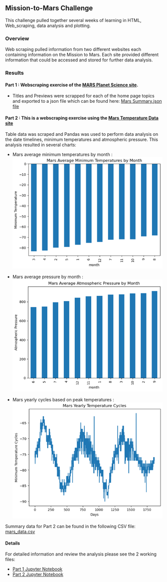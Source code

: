 ## Mission-to-Mars Challenge
This challenge pulled together several weeks of learning in HTML, Web_scraping, data analysis and plotting.

### Overview 
Web scraping pulled information from two different websites each containing information on the Mission to Mars.  Each site provided different information that could be accessed and stored for further data analysis.  


### Results
#### Part 1 :  Webscraping exercise of the [MARS Planet Science site](https://redplanetscience.com/).
* Titles and Previews were scrapped for each of the home page topics and exported to a json file which can be found here: 
[Mars Summary.json file](https://github.com/SusanFair/Mission-to-Mars/blob/main/summary.json)

 #### Part 2 : This is a webscraping exercise using the [Mars Temperature Data site](https://data-class-mars-challenge.s3.amazonaws.com/Mars/index.html)
 Table data was scraped and Pandas was used to perform data analysis on the date timelines, minimum temperatures and atmospheric pressure.  This analysis resulted in several charts:

 * Mars average minimum temperatures by month :
![Avg Min Temp](https://github.com/SusanFair/Mission-to-Mars/blob/main/Resources/avg_min_temp.png)

* Mars average pressure by month :
    ![Avg Pressure](https://github.com/SusanFair/Mission-to-Mars/blob/main/Resources/avg_pressure.PNG)

* Mars yearly cycles based on peak temperatures :
    ![Alt text](https://github.com/SusanFair/Mission-to-Mars/blob/main/Resources/Mars_temp_cycles.PNG)

Summary data for Part 2 can be found in the following CSV file:
[mars_data.csv](https://github.com/SusanFair/Mission-to-Mars/blob/main/mars_data.csv)

#### Details
For detailed information and review the analysis please see the 2 working files:
* [Part 1 Jupyter Notebook](https://github.com/SusanFair/Mission-to-Mars/blob/main/part_1_mars_news.ipynb)
* [Part 2 Jupyter Notebook](https://github.com/SusanFair/Mission-to-Mars/blob/main/part_2_mars_weather.ipynb)